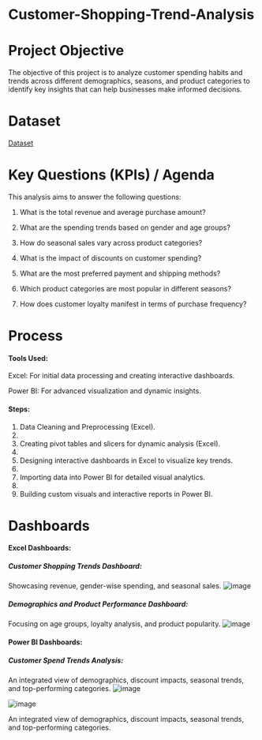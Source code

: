 # Customer-Shopping-Trend-Analysis
# Project Objective
The objective of this project is to analyze customer spending habits and trends across different demographics, seasons, and product categories to identify key insights that can help businesses make informed decisions.
# Dataset
<a href="https://github.com/Jaseela-Thayyil/Customer-Shopping-Trend-Analysis/commit/203ae219c9c8320ee18e1ea37907e9477ed272ee">Dataset<a/>
# Key Questions (KPIs) / Agenda
This analysis aims to answer the following questions:

1. What is the total revenue and average purchase amount?
   
2. What are the spending trends based on gender and age groups?
   
3. How do seasonal sales vary across product categories?
   
4. What is the impact of discounts on customer spending?
 
5. What are the most preferred payment and shipping methods?
   
6. Which product categories are most popular in different seasons?
 
7. How does customer loyalty manifest in terms of purchase frequency?
# Process
#### Tools Used:
 Excel: For initial data processing and creating interactive dashboards.
 
 Power BI: For advanced visualization and dynamic insights.
#### Steps:
 1. Data Cleaning and Preprocessing (Excel).
 2. 
 3. Creating pivot tables and slicers for dynamic analysis (Excel).
 4. 
 5. Designing interactive dashboards in Excel to visualize key trends.
 6. 
 7. Importing data into Power BI for detailed visual analytics.
 8. 
 9. Building custom visuals and interactive reports in Power BI.
# Dashboards
   #### Excel Dashboards:
   ##### Customer Shopping Trends Dashboard:    
   Showcasing revenue, gender-wise spending, and seasonal sales. 
   ![image](https://github.com/user-attachments/assets/1b079477-4008-4db9-a525-c1febb8114f1)

   #####  Demographics and Product Performance Dashboard:
   Focusing on age groups, loyalty analysis, and product popularity.
   ![image](https://github.com/user-attachments/assets/a088e4fb-77c5-4671-a9d6-f89d887c4ad0)
#### Power BI Dashboards:
##### Customer Spend Trends Analysis:
An integrated view of demographics, discount impacts, seasonal trends, and top-performing categories.
![image](https://github.com/user-attachments/assets/098c7ea8-3dec-48d9-be72-fa8640d864fa)

![image](https://github.com/user-attachments/assets/93c385ad-adb9-4818-981e-b17bd425b25a)

 An integrated view of demographics, discount impacts, seasonal trends, and top-performing categories.

